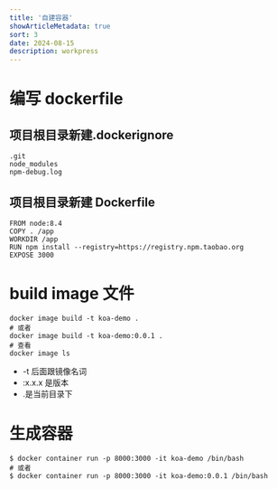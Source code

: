 ```yaml
---
title: '自建容器'
showArticleMetadata: true
sort: 3
date: 2024-08-15
description: workpress
---
```


# 编写 dockerfile

## 项目根目录新建.dockerignore

```
.git
node_modules
npm-debug.log
```

## 项目根目录新建 Dockerfile

```
FROM node:8.4
COPY . /app
WORKDIR /app
RUN npm install --registry=https://registry.npm.taobao.org
EXPOSE 3000
```

# build image 文件

```shell
docker image build -t koa-demo .
# 或者
docker image build -t koa-demo:0.0.1 .
# 查看
docker image ls
```

- -t 后面跟镜像名词
- :x.x.x 是版本
- .是当前目录下

# 生成容器

```shell
$ docker container run -p 8000:3000 -it koa-demo /bin/bash
# 或者
$ docker container run -p 8000:3000 -it koa-demo:0.0.1 /bin/bash
```

